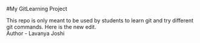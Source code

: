 #My GitLearning Project

This repo is only meant to be used by students to learn git and try different git commands.
Here is the new edit.
<br>
Author - Lavanya Joshi
